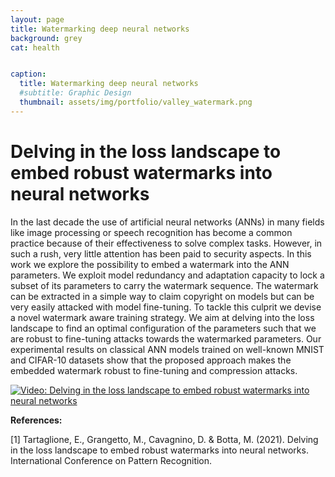 ```yaml
---
layout: page
title: Watermarking deep neural networks
background: grey
cat: health


caption:
  title: Watermarking deep neural networks
  #subtitle: Graphic Design
  thumbnail: assets/img/portfolio/valley_watermark.png
---
```


# Delving in the loss landscape to embed robust watermarks into neural networks

In the last decade the use of artificial neural networks (ANNs) in many fields like image processing or speech recognition has become a common practice because of their effectiveness to solve complex tasks. However, in such a rush, very little attention has been paid to security aspects. In this work we explore the possibility to embed a watermark into the ANN parameters.
We exploit model redundancy and adaptation capacity to lock a subset of its parameters to carry the watermark sequence. The watermark can be extracted in a simple way to claim copyright on models but can be very easily attacked with model fine-tuning.
To tackle this culprit we devise a novel watermark aware training strategy. We aim at delving into the loss landscape to find an optimal configuration of the parameters such that we are robust to fine-tuning attacks towards the watermarked parameters.
Our experimental results on classical ANN models trained on well-known MNIST and CIFAR-10 datasets show that the proposed approach makes the embedded watermark robust to fine-tuning and compression attacks.

[![Video: Delving in the loss landscape to embed robust watermarks into neural networks](https://img.youtube.com/vi/coDIgb3n_LA/0.jpg)](https://youtu.be/coDIgb3n_LA "Video: Delving in the loss landscape to embed robust watermarks into neural networks")

**References:**

[1] Tartaglione, E., Grangetto, M., Cavagnino, D. & Botta, M. (2021). Delving in the loss landscape to embed robust watermarks into neural networks. International Conference on Pattern Recognition.
